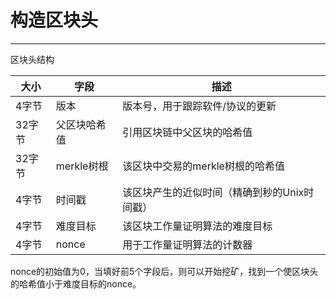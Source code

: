 <!--
 * @Author: ZhXZhao
 * @Date: 2020-02-22 22:14:59
 * @LastEditors: ZhXZhao
 * @LastEditTime: 2020-02-22 22:23:17
 * @Description: 
 -->

# 构造区块头

---



区块头结构

| 大小   | 字段         | 描述                                         |
| ------ | ------------ | -------------------------------------------- |
| 4字节  | 版本         | 版本号，用于跟踪软件/协议的更新              |
| 32字节 | 父区块哈希值 | 引用区块链中父区块的哈希值                   |
| 32字节 | merkle树根   | 该区块中交易的merkle树根的哈希值             |
| 4字节  | 时间戳       | 该区块产生的近似时间（精确到秒的Unix时间戳） |
| 4字节  | 难度目标     | 该区块工作量证明算法的难度目标               |
| 4字节  | nonce        | 用于工作量证明算法的计数器                   |

nonce的初始值为0，当填好前5个字段后，则可以开始挖矿，找到一个使区块头的哈希值小于难度目标的nonce。
